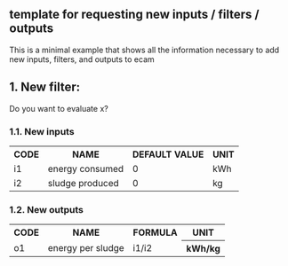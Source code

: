## template for requesting new inputs / filters / outputs

This is a minimal example that shows all the information necessary to add new inputs, filters, and outputs to ecam

## 1. New filter:

Do you want to evaluate x?

### 1.1. New inputs

<table>
  <TR><TH>CODE <TH>NAME            <TH>DEFAULT VALUE <TH>UNIT
  <tr><td>i1   <td>energy consumed <td>0             <td>kWh
  <tr><td>i2   <td>sludge produced <td>0             <td>kg
</table>

### 1.2. New outputs

<table>
  <TR><TH>CODE <TH>NAME              <TH>FORMULA <TH>UNIT
  <tr><td>o1   <td>energy per sludge <td>i1/i2   <th>kWh/kg
</table>
